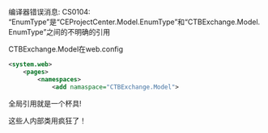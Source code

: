 ﻿编译器错误消息: CS0104: “EnumType”是“CEProjectCenter.Model.EnumType”和“CTBExchange.Model.EnumType”之间的不明确的引用

CTBExchange.Model在web.config

```xml
<system.web>
    <pages>
        <namespaces>
            <add namaspace="CTBExchange.Model">
```

全局引用就是一个杯具!

这些人内部类用疯狂了！